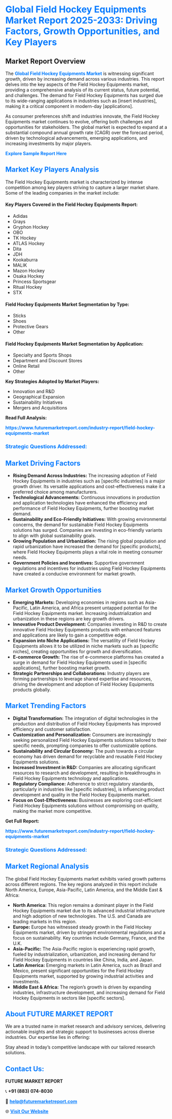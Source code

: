 <h1 style="color: #007BFF;">Global Field Hockey Equipments Market Report 2025-2033: Driving Factors, Growth Opportunities, and Key Players</h1>

<section id="overview">
<h2>Market Report Overview</h2>
<p>The <a href="https://www.futuremarketreport.com/industry-report/field-hockey-equipments-market" style="color: #007BFF; text-decoration: none;"><strong>Global Field Hockey Equipments Market</strong></a> is witnessing significant growth, driven by increasing demand across various industries. This report delves into the key aspects of the Field Hockey Equipments market, providing a comprehensive analysis of its current status, future potential, and challenges. The demand for Field Hockey Equipments has surged due to its wide-ranging applications in industries such as [insert industries], making it a critical component in modern-day [applications].</p>
<p>As consumer preferences shift and industries innovate, the Field Hockey Equipments market continues to evolve, offering both challenges and opportunities for stakeholders. The global market is expected to expand at a substantial compound annual growth rate (CAGR) over the forecast period, driven by technological advancements, emerging applications, and increasing investments by major players.</p>
</section>

<section id="overview">
<p><a href="https://www.futuremarketreport.com/request-sample/reportId=88223" style="color: #007BFF; text-decoration: none;"><strong>Explore Sample Report Here</strong></a></p>
</section>

<section id="key-players">
<h2 style="color: #007BFF;">Market Key Players Analysis</h2>
<p>The Field Hockey Equipments market is characterized by intense competition among key players striving to capture a larger market share. Some of the leading companies in the market include:</p>
<h4>Key Players Covered in the Field Hockey Equipments Report:</h4>
<ul><li>Adidas</li><li>Grays</li><li>Gryphon Hockey</li><li>OBO</li><li>TK Hockey</li><li>ATLAS Hockey</li><li>Dita</li><li>JDH</li><li>Kookaburra</li><li>MALIK</li><li>Mazon Hockey</li><li>Osaka Hockey</li><li>Princess Sportsgear</li><li>Ritual Hockey</li><li>STX</li></ul>
<h4>Field Hockey Equipments Market Segmentation by Type:</h4>
<ul><li>Sticks</li><li>Shoes</li><li>Protective Gears</li><li>Other</li></ul>

<h4>Field Hockey Equipments Market Segmentation by Application:</h4>
<ul><li>Specialty and Sports Shops</li><li>Department and Discount Stores</li><li>Online Retail</li><li>Other</li></ul>
<p><strong>Key Strategies Adopted by Market Players:</strong></p>
<ul>
<li>Innovation and R&D</li>
<li>Geographical Expansion</li>
<li>Sustainability Initiatives</li>
<li>Mergers and Acquisitions</li>
</ul>
</section>

<section>
<p><strong>Read Full Analysis: </strong></p><a href="https://www.futuremarketreport.com/industry-report/field-hockey-equipments-market" style="color: #007BFF; text-decoration: none;"><strong>https://www.futuremarketreport.com/industry-report/field-hockey-equipments-market</strong></a>
<h3 style="color: #007BFF;">Strategic Questions Addressed:</h3>
</section>

<section id="driving-factors">
<h2 style="color: #007BFF;">Market Driving Factors</h2>
<ul>
<li><strong>Rising Demand Across Industries:</strong> The increasing adoption of Field Hockey Equipments in industries such as [specific industries] is a major growth driver. Its versatile applications and cost-effectiveness make it a preferred choice among manufacturers.</li>
<li><strong>Technological Advancements:</strong> Continuous innovations in production and application technologies have enhanced the efficiency and performance of Field Hockey Equipments, further boosting market demand.</li>
<li><strong>Sustainability and Eco-Friendly Initiatives:</strong> With growing environmental concerns, the demand for sustainable Field Hockey Equipments solutions has surged. Companies are investing in eco-friendly variants to align with global sustainability goals.</li>
<li><strong>Growing Population and Urbanization:</strong> The rising global population and rapid urbanization have increased the demand for [specific products], where Field Hockey Equipments plays a vital role in meeting consumer needs.</li>
<li><strong>Government Policies and Incentives:</strong> Supportive government regulations and incentives for industries using Field Hockey Equipments have created a conducive environment for market growth.</li>
</ul>
</section>

<section id="growth-opportunities">
<h2 style="color: #007BFF;">Market Growth Opportunities</h2>
<ul>
<li><strong>Emerging Markets:</strong> Developing economies in regions such as Asia-Pacific, Latin America, and Africa present untapped potential for the Field Hockey Equipments market. Increasing industrialization and urbanization in these regions are key growth drivers.</li>
<li><strong>Innovative Product Development:</strong> Companies investing in R&D to create innovative Field Hockey Equipments products with enhanced features and applications are likely to gain a competitive edge.</li>
<li><strong>Expansion into Niche Applications:</strong> The versatility of Field Hockey Equipments allows it to be utilized in niche markets such as [specific niches], creating opportunities for growth and diversification.</li>
<li><strong>E-commerce Growth:</strong> The rise of e-commerce platforms has created a surge in demand for Field Hockey Equipments used in [specific applications], further boosting market growth.</li>
<li><strong>Strategic Partnerships and Collaborations:</strong> Industry players are forming partnerships to leverage shared expertise and resources, driving the development and adoption of Field Hockey Equipments products globally.</li>
</ul>
</section>

<section id="trending-factors">
<h2 style="color: #007BFF;">Market Trending Factors</h2>
<ul>
<li><strong>Digital Transformation:</strong> The integration of digital technologies in the production and distribution of Field Hockey Equipments has improved efficiency and customer satisfaction.</li>
<li><strong>Customization and Personalization:</strong> Consumers are increasingly seeking personalized Field Hockey Equipments solutions tailored to their specific needs, prompting companies to offer customizable options.</li>
<li><strong>Sustainability and Circular Economy:</strong> The push towards a circular economy has driven demand for recyclable and reusable Field Hockey Equipments solutions.</li>
<li><strong>Increased Investment in R&D:</strong> Companies are allocating significant resources to research and development, resulting in breakthroughs in Field Hockey Equipments technology and applications.</li>
<li><strong>Regulatory Compliance:</strong> Adherence to strict regulatory standards, particularly in industries like [specific industries], is influencing product development and quality in the Field Hockey Equipments market.</li>
<li><strong>Focus on Cost-Effectiveness:</strong> Businesses are exploring cost-efficient Field Hockey Equipments solutions without compromising on quality, making the market more competitive.</li>
</ul>
</section>

<section>
<p><strong>Get Full Report: </strong></p><a href="https://www.futuremarketreport.com/industry-report/field-hockey-equipments-market" style="color: #007BFF; text-decoration: none;"><strong>https://www.futuremarketreport.com/industry-report/field-hockey-equipments-market</strong></a>
<h3 style="color: #007BFF;">Strategic Questions Addressed:</h3>
</section>


<section id="regional-analysis">
<h2 style="color: #007BFF;">Market Regional Analysis</h2>
<p>The global Field Hockey Equipments market exhibits varied growth patterns across different regions. The key regions analyzed in this report include North America, Europe, Asia-Pacific, Latin America, and the Middle East & Africa:</p>
<ul>
<li><strong>North America:</strong> This region remains a dominant player in the Field Hockey Equipments market due to its advanced industrial infrastructure and high adoption of new technologies. The U.S. and Canada are leading markets in this region.</li>
<li><strong>Europe:</strong> Europe has witnessed steady growth in the Field Hockey Equipments market, driven by stringent environmental regulations and a focus on sustainability. Key countries include Germany, France, and the U.K.</li>
<li><strong>Asia-Pacific:</strong> The Asia-Pacific region is experiencing rapid growth, fueled by industrialization, urbanization, and increasing demand for Field Hockey Equipments in countries like China, India, and Japan.</li>
<li><strong>Latin America:</strong> Emerging markets in Latin America, such as Brazil and Mexico, present significant opportunities for the Field Hockey Equipments market, supported by growing industrial activities and investments.</li>
<li><strong>Middle East & Africa:</strong> The region’s growth is driven by expanding industries, infrastructure development, and increasing demand for Field Hockey Equipments in sectors like [specific sectors].</li>
</ul>
</section>

<footer>
<h2 style="color: #007BFF;">About FUTURE MARKET REPORT</h2>
<p>We are a trusted name in market research and advisory services, delivering actionable insights and strategic support to businesses across diverse industries. Our expertise lies in offering:</p>

<p>Stay ahead in today’s competitive landscape with our tailored research solutions.</p>

<h2 style="color: #007BFF;">Contact Us:</h2>
<p><strong>FUTURE MARKET REPORT</strong></p>
<p>📞 <strong>+91 (883) 074-8030</strong></p>
<p>📧 <strong><a href="mailto:help@futuremarketreport.com" style="color: #007BFF;">help@futuremarketreport.com</a></strong></p>
<p>🌐 <strong><a href="https://www.futuremarketreport.com/" style="color: #007BFF;">Visit Our Website</a></strong></p>
</footer>
